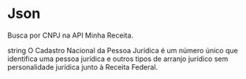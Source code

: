 # Json

Busca por CNPJ na API Minha Receita.

	
string <string>
O Cadastro Nacional da Pessoa Jurídica é um número único que identifica uma pessoa jurídica e outros tipos de arranjo jurídico sem personalidade jurídica junto à Receita Federal.
